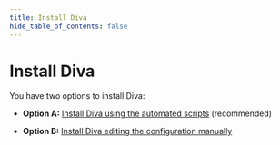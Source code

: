 ```yaml
---
title: Install Diva
hide_table_of_contents: false
---
```


#  Install Diva

You have two options to install Diva:

- **Option A:** [Install Diva using the automated scripts](scripts) (recommended)

- **Option B:** [Install Diva editing the configuration manually](manual/install-docker)
